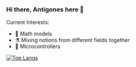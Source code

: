 ### Hi there, Antigones here 👋

Current Interests:
- 🧩 Math models
- ⚗️ Mixing notions from different fields together
- 🔌 Microcontrollers

<!--
**antigones/antigones** is a ✨ _special_ ✨ repository because its `README.md` (this file) appears on your GitHub profile.

Here are some ideas to get you started:

- 🔭 I’m currently working on ...
- 🌱 I’m currently learning ...
- 👯 I’m looking to collaborate on ...
- 🤔 I’m looking for help with ...
- 💬 Ask me about ...
- 📫 How to reach me: ...
- 😄 Pronouns: ...
- ⚡ Fun fact: ...
-->

[![Top Langs](https://github-readme-stats.vercel.app/api/top-langs/?username=antigones&layout=compact)](https://github.com/anuraghazra/github-readme-stats)
